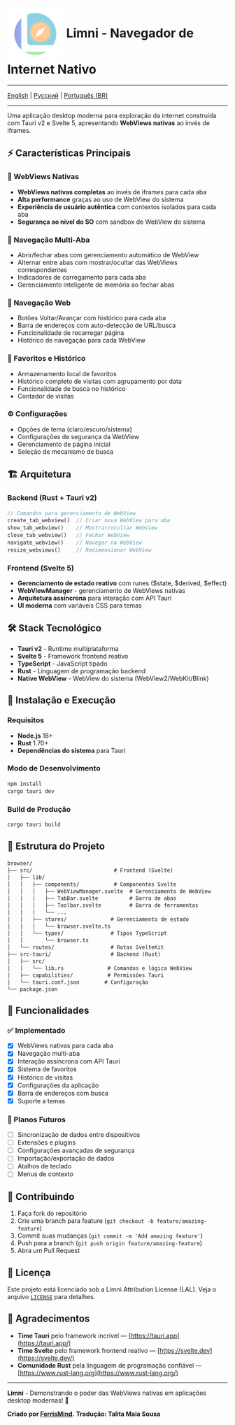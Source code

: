 # <img src="src-tauri/icons/icon.png" alt="Limni App Icon" width="128" height="128" style="vertical-align: middle;"> Limni - Navegador de Internet Nativo

---

[English](https://github.com/FerrisMind/Limni/blob/main/README.md) | [Русский](https://github.com/FerrisMind/Limni/blob/main/README-RU.md) | [Português (BR)](https://github.com/FerrisMind/Limni/blob/main/README-PT-BR.md)

---

Uma aplicação desktop moderna para exploração da internet construída com Tauri v2 e Svelte 5, apresentando **WebViews nativas** ao invés de iframes.

## ⚡ Características Principais

### 🚀 WebViews Nativas

- **WebViews nativas completas** ao invés de iframes para cada aba
- **Alta performance** graças ao uso de WebView do sistema
- **Experiência de usuário autêntica** com contextos isolados para cada aba
- **Segurança ao nível do SO** com sandbox de WebView do sistema

### 📑 Navegação Multi-Aba

- Abrir/fechar abas com gerenciamento automático de WebView
- Alternar entre abas com mostrar/ocultar das WebViews correspondentes
- Indicadores de carregamento para cada aba
- Gerenciamento inteligente de memória ao fechar abas

### 🧭 Navegação Web

- Botões Voltar/Avançar com histórico para cada aba
- Barra de endereços com auto-detecção de URL/busca
- Funcionalidade de recarregar página
- Histórico de navegação para cada WebView

### 🔖 Favoritos e Histórico

- Armazenamento local de favoritos
- Histórico completo de visitas com agrupamento por data
- Funcionalidade de busca no histórico
- Contador de visitas

### ⚙️ Configurações

- Opções de tema (claro/escuro/sistema)
- Configurações de segurança da WebView
- Gerenciamento de página inicial
- Seleção de mecanismo de busca

## 🏗️ Arquitetura

### Backend (Rust + Tauri v2)

```rust
// Comandos para gerenciamento de WebView
create_tab_webview()  // Criar nova WebView para aba
show_tab_webview()    // Mostrar/ocultar WebView
close_tab_webview()   // Fechar WebView
navigate_webview()    // Navegar na WebView
resize_webviews()     // Redimensionar WebView
```

### Frontend (Svelte 5)

- **Gerenciamento de estado reativo** com runes ($state, $derived, $effect)
- **WebViewManager** - gerenciamento de WebViews nativas
- **Arquitetura assíncrona** para interação com API Tauri
- **UI moderna** com variáveis CSS para temas

## 🛠️ Stack Tecnológico

- **Tauri v2** - Runtime multiplataforma
- **Svelte 5** - Framework frontend reativo
- **TypeScript** - JavaScript tipado
- **Rust** - Linguagem de programação backend
- **Native WebView** - WebView do sistema (WebView2/WebKit/Blink)

## 🚀 Instalação e Execução

### Requisitos

- **Node.js** 18+
- **Rust** 1.70+
- **Dependências do sistema** para Tauri

### Modo de Desenvolvimento

```bash
npm install
cargo tauri dev
```

### Build de Produção

```bash
cargo tauri build
```

## 📁 Estrutura do Projeto

```
browser/
├── src/                          # Frontend (Svelte)
│   ├── lib/
│   │   ├── components/           # Componentes Svelte
│   │   │   ├── WebViewManager.svelte  # Gerenciamento de WebView
│   │   │   ├── TabBar.svelte          # Barra de abas
│   │   │   ├── Toolbar.svelte         # Barra de ferramentas
│   │   │   └── ...
│   │   ├── stores/              # Gerenciamento de estado
│   │   │   └── browser.svelte.ts
│   │   └── types/               # Tipos TypeScript
│   │       └── browser.ts
│   └── routes/                  # Rotas SvelteKit
├── src-tauri/                   # Backend (Rust)
│   ├── src/
│   │   └── lib.rs              # Comandos e lógica WebView
│   ├── capabilities/           # Permissões Tauri
│   └── tauri.conf.json        # Configuração
└── package.json
```

## 🎯 Funcionalidades

### ✅ Implementado

- [x] WebViews nativas para cada aba
- [x] Navegação multi-aba
- [x] Interação assíncrona com API Tauri
- [x] Sistema de favoritos
- [x] Histórico de visitas
- [x] Configurações da aplicação
- [x] Barra de endereços com busca
- [x] Suporte a temas

### 🔄 Planos Futuros

- [ ] Sincronização de dados entre dispositivos
- [ ] Extensões e plugins
- [ ] Configurações avançadas de segurança
- [ ] Importação/exportação de dados
- [ ] Atalhos de teclado
- [ ] Menus de contexto

## 🤝 Contribuindo

1. Faça fork do repositório
2. Crie uma branch para feature (`git checkout -b feature/amazing-feature`)
3. Commit suas mudanças (`git commit -m 'Add amazing feature'`)
4. Push para a branch (`git push origin feature/amazing-feature`)
5. Abra um Pull Request

## 📄 Licença

Este projeto está licenciado sob a Limni Attribution License (LAL). Veja o arquivo [`LICENSE`](https://github.com/FerrisMind/Limni/blob/main/LICENSE) para detalhes.

## 🙏 Agradecimentos

- **Time Tauri** pelo framework incrível — [https://tauri.app](https://tauri.app/)
- **Time Svelte** pelo framework frontend reativo — [https://svelte.dev](https://svelte.dev/)
- **Comunidade Rust** pela linguagem de programação confiável — [https://www.rust-lang.org](https://www.rust-lang.org/)

---

**Limni** - Demonstrando o poder das WebViews nativas em aplicações desktop modernas! 🚀

**Criado por [FerrisMind](https://github.com/FerrisMind).** **Tradução: Talita Maia Sousa**
